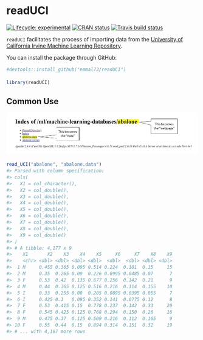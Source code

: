 
<!-- README.md is generated from README.Rmd. Please edit that file -->

# readUCI

<!-- badges: start -->

[![Lifecycle:
experimental](https://img.shields.io/badge/lifecycle-experimental-orange.svg)](https://www.tidyverse.org/lifecycle/#experimental)
[![CRAN
status](https://www.r-pkg.org/badges/version/readUCI)](https://CRAN.R-project.org/package=readUCI)
[![Travis build
status](https://travis-ci.org/emmal73/readUCI.svg?branch=master)](https://travis-ci.org/emmal73/readUCI)
<!-- badges: end -->

`readUCI` facilitates the process of importing data from the [University
of California Irvine Machine Learning
Repository](%22https://archive.ics.uci.edu/ml/datasets.php%22).

You can install the package through GitHub:

``` r
#devtools::install_github("emmal73/readUCI")

library(readUCI)
```

## Common Use

![Abalone](inst/abalone_annotated.jpg)

``` r
read_UCI("abalone", "abalone.data")
#> Parsed with column specification:
#> cols(
#>   X1 = col_character(),
#>   X2 = col_double(),
#>   X3 = col_double(),
#>   X4 = col_double(),
#>   X5 = col_double(),
#>   X6 = col_double(),
#>   X7 = col_double(),
#>   X8 = col_double(),
#>   X9 = col_double()
#> )
#> # A tibble: 4,177 x 9
#>    X1       X2    X3    X4    X5     X6     X7    X8    X9
#>    <chr> <dbl> <dbl> <dbl> <dbl>  <dbl>  <dbl> <dbl> <dbl>
#>  1 M     0.455 0.365 0.095 0.514 0.224  0.101  0.15     15
#>  2 M     0.35  0.265 0.09  0.226 0.0995 0.0485 0.07      7
#>  3 F     0.53  0.42  0.135 0.677 0.256  0.142  0.21      9
#>  4 M     0.44  0.365 0.125 0.516 0.216  0.114  0.155    10
#>  5 I     0.33  0.255 0.08  0.205 0.0895 0.0395 0.055     7
#>  6 I     0.425 0.3   0.095 0.352 0.141  0.0775 0.12      8
#>  7 F     0.53  0.415 0.15  0.778 0.237  0.142  0.33     20
#>  8 F     0.545 0.425 0.125 0.768 0.294  0.150  0.26     16
#>  9 M     0.475 0.37  0.125 0.509 0.216  0.112  0.165     9
#> 10 F     0.55  0.44  0.15  0.894 0.314  0.151  0.32     19
#> # ... with 4,167 more rows
```
